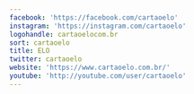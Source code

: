```yaml
---
facebook: 'https://facebook.com/cartaoelo'
instagram: 'https://instagram.com/cartaoelo'
logohandle: cartaoelocom.br
sort: cartaoelo
title: ELO
twitter: cartaoelo
website: 'https://www.cartaoelo.com.br/'
youtube: 'http://youtube.com/user/cartaoelo'
---
```

